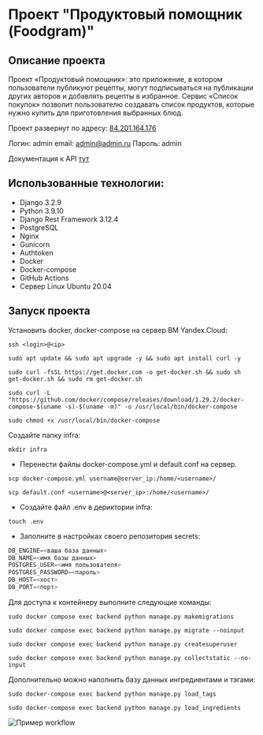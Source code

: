 # Проект "Продуктовый помощник (Foodgram)"

## Описание проекта
Проект «Продуктовый помощник»: это приложение, в котором пользователи публикуют рецепты, могут подписываться на публикации других авторов и добавлять рецепты в избранное. Сервис «Список покупок» позволит пользователю создавать список продуктов, которые нужно купить для приготовления выбранных блюд.

Проект развернут по адресу: [84.201.164.176](http://84.201.164.176)

Логин: admin
email: admin@admin.ru
Пароль: admin

Документация к API [тут](http://84.201.164.176/api/docs/)

## Использованные технологии:

- Django 3.2.9
- Python 3.9.10
- Django Rest Framework 3.12.4
- PostgreSQL
- Nginx
- Gunicorn
- Authtoken
- Docker
- Docker-compose
- GitHub Actions
- Cервер Linux Ubuntu 20.04

## Запуск проекта

Установить docker, docker-compose на сервер ВМ Yandex.Cloud:
```
ssh <login>@<ip>
```
```
sudo apt update && sudo apt upgrade -y && sudo apt install curl -y
```
```
sudo curl -fsSL https://get.docker.com -o get-docker.sh && sudo sh get-docker.sh && sudo rm get-docker.sh
```
```
sudo curl -L "https://github.com/docker/compose/releases/download/1.29.2/docker-compose-$(uname -s)-$(uname -m)" -o /usr/local/bin/docker-compose
```
```
sudo chmod +x /usr/local/bin/docker-compose
```

Создайте папку infra:

```
mkdir infra
```
- Перенести файлы docker-compose.yml и default.conf на сервер.

```
scp docker-compose.yml username@server_ip:/home/<username>/
```
```
scp default.conf <username>@<server_ip>:/home/<username>/
```
- Создайте файл .env в дериктории infra:

```
touch .env
```
- Заполните в настройках своего репозитория secrets:

```python
DB_ENGINE=<ваша база данных>
DB_NAME=<имя базы данных>
POSTGRES_USER=<имя пользователя>
POSTGRES_PASSWORD=<пароль>
DB_HOST=<хост>
DB_PORT=<порт>
```

Для доступа к контейнеру выполните следующие команды:

```
sudo docker compose exec backend python manage.py makemigrations
```
```
sudo docker compose exec backend python manage.py migrate --noinput
```
```
sudo docker compose exec backend python manage.py createsuperuser
```
```
sudo docker compose exec backend python manage.py collectstatic --no-input
```

Дополнительно можно наполнить базу данных ингредиентами и тэгами:

```
sudo docker-compose exec backend python manage.py load_tags
```
```
sudo docker-compose exec backend python manage.py load_ingredients
```

![Пример workflow](https://github.com/saborrr/foodgram-project-react/actions/workflows/foodgram_workflow.yml/badge.svg?event=push)
